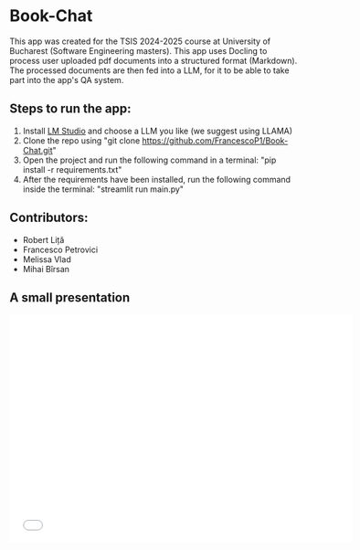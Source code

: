 # Book-Chat
This app was created for the TSIS 2024-2025 course at University of Bucharest (Software Engineering masters).
This app uses Docling to process user uploaded pdf documents into a structured format (Markdown).
The processed documents are then fed into a LLM, for it to be able to take part into the app's QA system.

## Steps to run the app:
1. Install [LM Studio](https://lmstudio.ai/) and choose a LLM you like (we suggest using LLAMA)
2. Clone the repo using "git clone https://github.com/FrancescoP1/Book-Chat.git"
3. Open the project and run the following command in a terminal: "pip install -r requirements.txt"
4. After the requirements have been installed, run the following command inside the terminal: "streamlit run main.py"

## Contributors:
- Robert Liță
- Francesco Petrovici
- Melissa Vlad
- Mihai Bîrsan

## A small presentation
<embed src="/resources/TSIS.pdf" type="application/pdf" width="600" height="400">


